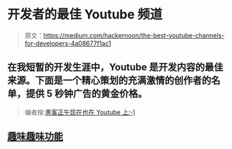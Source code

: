 # 开发者的最佳 Youtube 频道

> 原文：<https://medium.com/hackernoon/the-best-youtube-channels-for-developers-4a08677f1ac1>

## 在我短暂的开发生涯中，Youtube 是开发内容的最佳来源。下面是一个精心策划的充满激情的创作者的名单，提供 5 秒钟广告的黄金价格。

> 编者按:[黑客正午现在也在 Youtube 上:-)](https://www.youtube.com/channel/UChu5YILgrOYOfkfRlTB-D-g)

## [**趣味趣味功能**](https://www.youtube.com/channel/UCO1cgjhGzsSYb1rsB4bFe4Q)